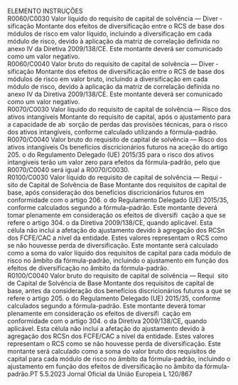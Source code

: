  
ELEMENTO  INSTRUÇÕES  
R0060/C0030  Valor líquido do requisito de 
capital de solvência — Diver ­
sificação  Montante dos efeitos de diversificação entre o RCS de base dos módulos de risco 
em valor líquido, incluindo a diversificação em cada módulo de risco, devido à 
aplicação da matriz de correlação definida no anexo IV da Diretiva 2009/138/CE. 
Este montante deverá ser comunicado como um valor negativo.  
R0060/C0040  Valor bruto do requisito de 
capital de solvência — Diver ­
sificação  Montante dos efeitos de diversificação entre o RCS de base dos módulos de risco 
em valor bruto, incluindo a diversificação em cada módulo de risco, devido à 
aplicação da matriz de correlação definida no anexo IV da Diretiva 2009/138/CE. 
Este montante deverá ser comunicado como um valor negativo.  
R0070/C0030  Valor líquido do requisito de 
capital de solvência — Risco 
dos ativos intangíveis  Montante do requisito de capital, após o ajustamento para a capacidade de ab ­
sorção de perdas das provisões técnicas, para o risco dos ativos intangíveis, 
conforme calculado utilizando a fórmula-padrão.  
R0070/C0040  Valor bruto do requisito de 
capital de solvência — Risco 
dos ativos intangíveis  Os benefícios discricionários futuros na aceção do artigo 205.  o do Regulamento 
Delegado (UE) 2015/35 para o risco dos ativos intangíveis terão um valor zero 
para efeitos da fórmula-padrão, pelo que R0070/C0040 será igual a 
R0070/C0030.  
R0100/C0030  Valor líquido do requisito de 
capital de solvência — Requi ­
sito de Capital de Solvência de 
Base  Montante dos requisitos de capital de base, após consideração dos benefícios 
discricionários futuros em conformidade com o artigo 206.  o do Regulamento 
Delegado (UE) 2015/35, conforme calculados segundo a fórmula–padrão. 
Este montante deverá tomar plenamente em consideração os efeitos de diversifi ­
cação a que se refere o artigo 304.  o da Diretiva 2009/138/CE, quando aplicável. 
Esta célula não inclui a afetação do ajustamento devido à agregação dos RCSn dos 
FCFE/CAC a nível da entidade. Estes valores representam o RCS como se não 
houvesse perda de diversificação. 
Este montante será calculado como a soma do valor líquido dos requisitos de 
capital para cada módulo de risco no âmbito da fórmula-padrão, incluindo o 
ajustamento em função dos efeitos de diversificação no âmbito da fórmula-padrão.  
R0100/C0040  Valor bruto do requisito de 
capital de solvência — Requi ­
sito de Capital de Solvência de 
Base  Montante dos requisitos de capital de base, antes da consideração dos benefícios 
discricionários futuros a que se refere o artigo 205.  o do Regulamento Delegado 
(UE) 2015/35, conforme calculados segundo a fórmula-padrão. 
Este montante deverá tomar plenamente em consideração os efeitos de diversifi ­
cação em conformidade com o artigo 304.  o da Diretiva 2009/138/CE, quando 
aplicável. 
Esta célula não inclui a afetação do ajustamento devido à agregação dos RCSn dos 
FCFE/CAC a nível da entidade. Estes valores representam o RCS como se não 
houvesse perda de diversificação. 
Este montante será calculado como a soma do valor bruto dos requisitos de 
capital para cada módulo de risco no âmbito da fórmula-padrão, incluindo o 
ajustamento em função dos efeitos de diversificação no âmbito da fórmula-padrão.PT  5.5.2023 Jornal Oficial da União Europeia L 120/867